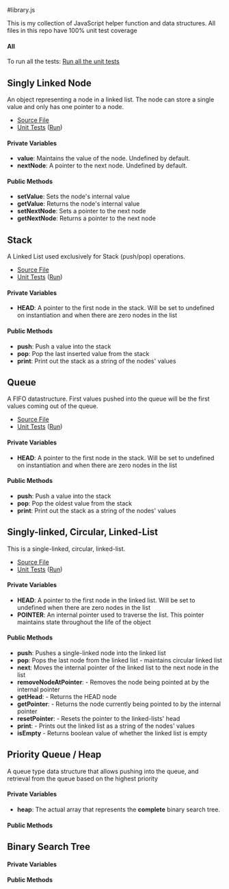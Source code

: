 #library.js

This is my collection of JavaScript helper function and data structures. All files in this repo have 100% unit test coverage

#### All

To run all the tests:
[Run all the  unit tests](http://sghiassy.github.com/library/spec/runtimes/AllTests.html "Run unit tests on all the files")

## Singly Linked Node

An object representing a node in a linked list. The node can store a single value and only has one pointer to a node.

-  [Source File](http://sghiassy.github.com/library/src/SinglyLinkedNode.js "SinglyLinkedNode.js")
-  [Unit Tests](http://sghiassy.github.com/library/spec/tests/SinglyLinkedNodeSpec.js "SinglyLinkedNode.js Unit Tests") ([Run](http://sghiassy.github.com/library/spec/runtimes/SinglyLinkedNodeTests.html "SinglyLinkedNode Stack.js Unit Tests"))

#### Private Variables

-  **value**: Maintains the value of the node. Undefined by default.
-  **nextNode**: A pointer to the next node. Undefined by default.

#### Public Methods

-  **setValue**: Sets the node's internal value
-  **getValue**: Returns the node's internal value
-  **setNextNode**: Sets a pointer to the next node
-  **getNextNode**: Returns a pointer to the next node

## Stack

A Linked List used exclusively for Stack (push/pop) operations.

-  [Source File](http://sghiassy.github.com/library/src/Stack.js "Stack.js")
-  [Unit Tests](http://sghiassy.github.com/library/spec/tests/StackSpec.js "Stack.js Unit Tests") ([Run](http://sghiassy.github.com/library/spec/runtimes/StackTests.html "Run Stack.js Unit Tests"))

#### Private Variables

-  **HEAD**: A pointer to the first node in the stack. Will be set to undefined on instantiation and when there are zero nodes in the list

#### Public Methods

-  **push**: Push a value into the stack
-  **pop**: Pop the last inserted value from the stack
-  **print**: Print out the stack as a string of the nodes' values

## Queue

A FIFO datastructure. First values pushed into the queue will be the first values coming out of the queue.

-  [Source File](http://sghiassy.github.com/library/src/Queue.js "Queue.js")
-  [Unit Tests](http://sghiassy.github.com/library/spec/tests/Queue.js "Queue.js Unit Tests") ([Run](http://sghiassy.github.com/library/spec/runtimes/Queue.html "Run Queue.js Unit Tests"))

#### Private Variables

-  **HEAD**: A pointer to the first node in the stack. Will be set to undefined on instantiation and when there are zero nodes in the list

#### Public Methods

-  **push**: Push a value into the stack
-  **pop**: Pop the oldest value from the stack
-  **print**: Print out the stack as a string of the nodes' values

## Singly-linked, Circular, Linked-List

This is a single-linked, circular, linked-list. 

-  [Source File](http://sghiassy.github.com/library/src/SinglyLinkedCircualLinkedList.js "SinglyLinkedCurcualLinkedList.js")
-  [Unit Tests](http://sghiassy.github.com/library/spec/tests/SinglyLinkedCircualLinkedListSpec.js "SinglyLinkedCircualLinkedList.js Unit Tests") ([Run](http://sghiassy.github.com/library/spec/runtimes/SinglyLinkedCircualLinkedListTests.html "Run Stack.js Unit Tests"))

#### Private Variables

-  **HEAD**: A pointer to the first node in the linked list. Will be set to undefined when there are zero nodes in the list
-  **POINTER**: An internal pointer used to traverse the list. This pointer maintains state throughout the life of the object

#### Public Methods

-  **push**: Pushes a single-linked node into the linked list
-  **pop**: Pops the last node from the linked list - maintains circular linked list
-  **next**: Moves the internal pointer of the linked list to the next node in the list
-  **removeNodeAtPointer**: - Removes the node being pointed at by the internal pointer
-  **getHead**: - Returns the HEAD node
-  **getPointer**: - Returns the node currently being pointed to by the internal pointer
-  **resetPointer**: - Resets the pointer to the linked-lists' head
-  **print**: - Prints out the linked list as a string of the nodes' values
-  **isEmpty** - Returns boolean value of whether the linked list is empty

## Priority Queue / Heap

A queue type data structure that allows pushing into the queue, and retrieval from the queue based on the highest priority

#### Private Variables

-  **heap**: The actual array that represents the __complete__ binary search tree. 

#### Public Methods



## Binary Search Tree



#### Private Variables



#### Public Methods


